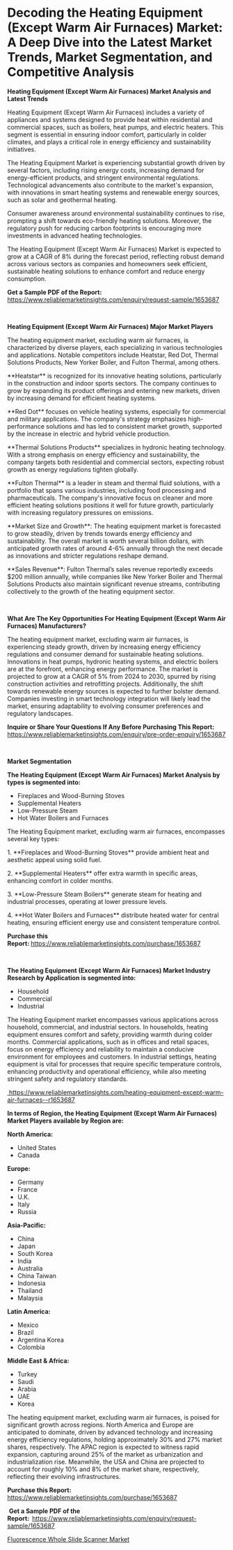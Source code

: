 <p><h1>Decoding the Heating Equipment (Except Warm Air Furnaces) Market: A Deep Dive into the Latest Market Trends, Market Segmentation, and Competitive Analysis</h1></p><p><strong>Heating Equipment (Except Warm Air Furnaces) Market Analysis and Latest Trends</strong></p>
<p><p>Heating Equipment (Except Warm Air Furnaces) includes a variety of appliances and systems designed to provide heat within residential and commercial spaces, such as boilers, heat pumps, and electric heaters. This segment is essential in ensuring indoor comfort, particularly in colder climates, and plays a critical role in energy efficiency and sustainability initiatives.</p><p>The Heating Equipment Market is experiencing substantial growth driven by several factors, including rising energy costs, increasing demand for energy-efficient products, and stringent environmental regulations. Technological advancements also contribute to the market's expansion, with innovations in smart heating systems and renewable energy sources, such as solar and geothermal heating.</p><p>Consumer awareness around environmental sustainability continues to rise, prompting a shift towards eco-friendly heating solutions. Moreover, the regulatory push for reducing carbon footprints is encouraging more investments in advanced heating technologies. </p><p>The Heating Equipment (Except Warm Air Furnaces) Market is expected to grow at a CAGR of 8% during the forecast period, reflecting robust demand across various sectors as companies and homeowners seek efficient, sustainable heating solutions to enhance comfort and reduce energy consumption.</p></p>
<p><strong>Get a Sample PDF of the Report:&nbsp;</strong> <a href="https://www.reliablemarketinsights.com/enquiry/request-sample/1653687?utm_campaign=3167&utm_medium=2&utm_source=Github&utm_content=ia&utm_term=11042025&utm_id=heating-equipment-except-warm-air-furnaces">https://www.reliablemarketinsights.com/enquiry/request-sample/1653687</a></p>
<p>&nbsp;</p>
<p><strong>Heating Equipment (Except Warm Air Furnaces) Major Market Players</strong></p>
<p><p>The heating equipment market, excluding warm air furnaces, is characterized by diverse players, each specializing in various technologies and applications. Notable competitors include Heatstar, Red Dot, Thermal Solutions Products, New Yorker Boiler, and Fulton Thermal, among others.</p><p>**Heatstar** is recognized for its innovative heating solutions, particularly in the construction and indoor sports sectors. The company continues to grow by expanding its product offerings and entering new markets, driven by increasing demand for efficient heating systems. </p><p>**Red Dot** focuses on vehicle heating systems, especially for commercial and military applications. The company's strategy emphasizes high-performance solutions and has led to consistent market growth, supported by the increase in electric and hybrid vehicle production.</p><p>**Thermal Solutions Products** specializes in hydronic heating technology. With a strong emphasis on energy efficiency and sustainability, the company targets both residential and commercial sectors, expecting robust growth as energy regulations tighten globally.</p><p>**Fulton Thermal** is a leader in steam and thermal fluid solutions, with a portfolio that spans various industries, including food processing and pharmaceuticals. The company's innovative focus on cleaner and more efficient heating solutions positions it well for future growth, particularly with increasing regulatory pressures on emissions.</p><p>**Market Size and Growth**: The heating equipment market is forecasted to grow steadily, driven by trends towards energy efficiency and sustainability. The overall market is worth several billion dollars, with anticipated growth rates of around 4-6% annually through the next decade as innovations and stricter regulations reshape demand.</p><p>**Sales Revenue**: Fulton Thermal’s sales revenue reportedly exceeds $200 million annually, while companies like New Yorker Boiler and Thermal Solutions Products also maintain significant revenue streams, contributing collectively to the growth of the heating equipment sector.</p></p>
<p>&nbsp;</p>
<p><strong>What Are The Key Opportunities For Heating Equipment (Except Warm Air Furnaces) Manufacturers?</strong></p>
<p><p>The heating equipment market, excluding warm air furnaces, is experiencing steady growth, driven by increasing energy efficiency regulations and consumer demand for sustainable heating solutions. Innovations in heat pumps, hydronic heating systems, and electric boilers are at the forefront, enhancing energy performance. The market is projected to grow at a CAGR of 5% from 2024 to 2030, spurred by rising construction activities and retrofitting projects. Additionally, the shift towards renewable energy sources is expected to further bolster demand. Companies investing in smart technology integration will likely lead the market, ensuring adaptability to evolving consumer preferences and regulatory landscapes.</p></p>
<p><strong>Inquire or Share Your Questions If Any Before Purchasing This Report:</strong> <a href="https://www.reliablemarketinsights.com/enquiry/pre-order-enquiry/1653687?utm_campaign=3167&utm_medium=2&utm_source=Github&utm_content=ia&utm_term=11042025&utm_id=heating-equipment-except-warm-air-furnaces">https://www.reliablemarketinsights.com/enquiry/pre-order-enquiry/1653687</a></p>
<p>&nbsp;</p>
<p><strong>Market Segmentation</strong></p>
<p><strong>The Heating Equipment (Except Warm Air Furnaces) Market Analysis by types is segmented into:</strong></p>
<p><ul><li>Fireplaces and Wood-Burning Stoves</li><li>Supplemental Heaters</li><li>Low-Pressure Steam</li><li>Hot Water Boilers and Furnaces</li></ul></p>
<p><p>The Heating Equipment market, excluding warm air furnaces, encompasses several key types: </p><p>1. **Fireplaces and Wood-Burning Stoves** provide ambient heat and aesthetic appeal using solid fuel.  </p><p>2. **Supplemental Heaters** offer extra warmth in specific areas, enhancing comfort in colder months.  </p><p>3. **Low-Pressure Steam Boilers** generate steam for heating and industrial processes, operating at lower pressure levels.  </p><p>4. **Hot Water Boilers and Furnaces** distribute heated water for central heating, ensuring efficient energy use and consistent temperature control.</p></p>
<p><strong>Purchase this Report:&nbsp;</strong><a href="https://www.reliablemarketinsights.com/purchase/1653687?utm_campaign=3167&utm_medium=2&utm_source=Github&utm_content=ia&utm_term=11042025&utm_id=heating-equipment-except-warm-air-furnaces">https://www.reliablemarketinsights.com/purchase/1653687</a></p>
<p>&nbsp;</p>
<p><strong>The Heating Equipment (Except Warm Air Furnaces) Market Industry Research by Application is segmented into:</strong></p>
<p><ul><li>Household</li><li>Commercial</li><li>Industrial</li></ul></p>
<p><p>The Heating Equipment market encompasses various applications across household, commercial, and industrial sectors. In households, heating equipment ensures comfort and safety, providing warmth during colder months. Commercial applications, such as in offices and retail spaces, focus on energy efficiency and reliability to maintain a conducive environment for employees and customers. In industrial settings, heating equipment is vital for processes that require specific temperature controls, enhancing productivity and operational efficiency, while also meeting stringent safety and regulatory standards.</p></p>
<p><a href="https://www.reliablemarketinsights.com/heating-equipment-except-warm-air-furnaces--r1653687?utm_campaign=3167&utm_medium=2&utm_source=Github&utm_content=ia&utm_term=11042025&utm_id=heating-equipment-except-warm-air-furnaces">&nbsp;https://www.reliablemarketinsights.com/heating-equipment-except-warm-air-furnaces--r1653687</a></p>
<p><strong>In terms of Region, the Heating Equipment (Except Warm Air Furnaces) Market Players available by Region are:</strong></p>
<p>
    <p> <strong> North America: </strong>
        <ul>
            <li>United States</li>
            <li>Canada</li>
        </ul>
        </p> 
    <p> <strong> Europe: </strong>
        <ul>
            <li>Germany</li>
            <li>France</li>
            <li>U.K.</li>
            <li>Italy</li>
            <li>Russia</li>
        </ul>
        </p> 
    <p> <strong> Asia-Pacific: </strong>
        <ul>
            <li>China</li>
            <li>Japan</li>
            <li>South Korea</li>
            <li>India</li>
            <li>Australia</li>
            <li>China Taiwan</li>
            <li>Indonesia</li>
            <li>Thailand</li>
            <li>Malaysia</li>
        </ul>
        </p> 
    <p> <strong> Latin America: </strong>
        <ul>
            <li>Mexico</li>
            <li>Brazil</li>
            <li>Argentina Korea</li>
            <li>Colombia</li>
        </ul>
        </p> 
    <p> <strong> Middle East & Africa: </strong>
        <ul>
            <li>Turkey</li>
            <li>Saudi</li>
            <li>Arabia</li>
            <li>UAE</li>
            <li>Korea</li>
        </ul>
    </p>
    </p>
<p><p>The heating equipment market, excluding warm air furnaces, is poised for significant growth across regions. North America and Europe are anticipated to dominate, driven by advanced technology and increasing energy efficiency regulations, holding approximately 30% and 27% market shares, respectively. The APAC region is expected to witness rapid expansion, capturing around 25% of the market as urbanization and industrialization rise. Meanwhile, the USA and China are projected to account for roughly 10% and 8% of the market share, respectively, reflecting their evolving infrastructures.</p></p>
<p><strong>Purchase this Report: </strong><a href="https://www.reliablemarketinsights.com/purchase/1653687?utm_campaign=3167&utm_medium=2&utm_source=Github&utm_content=ia&utm_term=11042025&utm_id=heating-equipment-except-warm-air-furnaces">https://www.reliablemarketinsights.com/purchase/1653687</a></p>
<p>&nbsp;<strong>Get a Sample PDF of the Report:&nbsp;&nbsp;</strong><a href="https://www.reliablemarketinsights.com/enquiry/request-sample/1653687?utm_campaign=3167&utm_medium=2&utm_source=Github&utm_content=ia&utm_term=11042025&utm_id=heating-equipment-except-warm-air-furnaces">https://www.reliablemarketinsights.com/enquiry/request-sample/1653687</a></p>
<p><strong></strong></p>
<p><p><a href="https://github.com/guinoopandam/Market-Research-Report-List-1/blob/main/fluorescence-whole-slide-scanner-market.md?utm_campaign=3167&utm_medium=2&utm_source=Github&utm_content=ia&utm_term=11042025&utm_id=heating-equipment-except-warm-air-furnaces">Fluorescence Whole Slide Scanner Market</a></p></p>